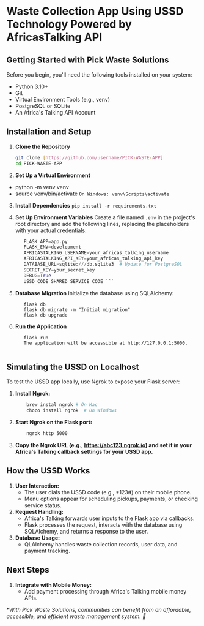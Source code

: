 # Waste Collection App Using USSD Technology Powered by AfricasTalking API 


## Getting Started with Pick Waste Solutions
Before you begin, you'll need the following tools installed on your system:

* Python 3.10+
* Git
* Virtual Environment Tools (e.g., venv)
* PostgreSQL or SQLite
* An Africa's Talking API Account

## Installation and Setup
1. **Clone the Repository**

   ```bash
   git clone [https://github.com/username/PICK-WASTE-APP]
   cd PICK-WASTE-APP
2. **Set Up a Virtual Environment**
* python -m venv venv
* source venv/bin/activate  ``` On Windows: venv\Scripts\activate ```

3. **Install Dependencies**
```pip install -r requirements.txt ```

4. **Set Up Environment Variables**
   Create a file named ```.env``` in the project's root directory and add the following lines, replacing the placeholders with your actual credentials:
   
   ```app.py
      FLASK_APP=app.py
      FLASK_ENV=development
      AFRICASTALKING_USERNAME=your_africas_talking_username
      AFRICASTALKING_API_KEY=your_africas_talking_api_key
      DATABASE_URL=sqlite:///db.sqlite3  # Update for PostgreSQL
      SECRET_KEY=your_secret_key
      DEBUG=True
      USSD_CODE SHARED SERVICE CODE ``` 
5. **Database Migration**
     Initialize the database using SQLAlchemy:
     ```termainal
        flask db
        flask db migrate -m "Initial migration"
        flask db upgrade

6. **Run the Application**
     ```terminal
        flask run
        The application will be accessible at http://127.0.0.1:5000.


## Simulating the USSD on Localhost
To test the USSD app locally, use Ngrok to expose your Flask server:

1. **Install Ngrok:**
   ``` bash
       brew instal ngrok # On Mac
       choco install ngrok  # On Windows
2. **Start Ngrok on the Flask port:**
   ``` bash
       ngrok http 5000
3. **Copy the Ngrok URL (e.g., https://abc123.ngrok.io) and set it in your Africa's Talking callback settings for your USSD app.**

## How the USSD Works

1. **User Interaction:**
   * The user dials the USSD code (e.g., *123#) on their mobile phone.
   * Menu options appear for scheduling pickups, payments, or checking service status.
2. **Request Handling:**
   * Africa's Talking forwards user inputs to the Flask app via callbacks.
   * Flask processes the request, interacts with the database using SQLAlchemy, and returns a response to the user.
3. **Database Usage:**
   * QLAlchemy handles waste collection records, user data, and payment tracking.



## Next Steps
1. **Integrate with Mobile Money:**
   * Add payment processing through Africa's Talking mobile money APIs.

**With Pick Waste Solutions, communities can benefit from an affordable, accessible, and efficient waste management system. 🌱*

